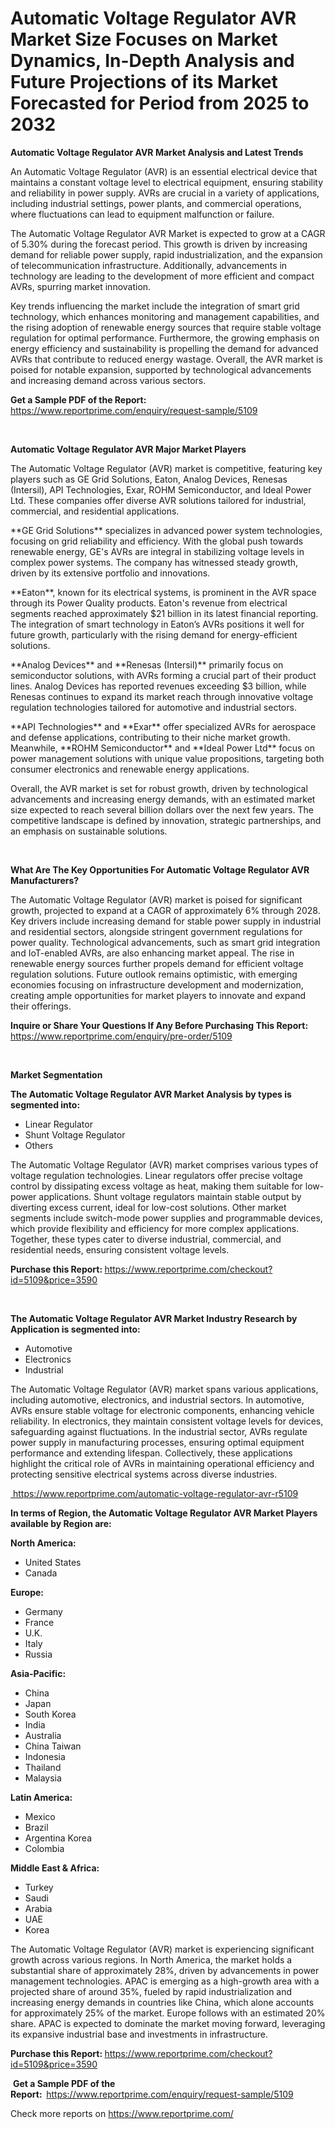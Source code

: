 <p><h1>Automatic Voltage Regulator AVR Market Size Focuses on Market Dynamics, In-Depth Analysis and Future Projections of its Market Forecasted for Period from 2025 to 2032</h1></p><p><strong>Automatic Voltage Regulator AVR Market Analysis and Latest Trends</strong></p>
<p><p>An Automatic Voltage Regulator (AVR) is an essential electrical device that maintains a constant voltage level to electrical equipment, ensuring stability and reliability in power supply. AVRs are crucial in a variety of applications, including industrial settings, power plants, and commercial operations, where fluctuations can lead to equipment malfunction or failure.</p><p>The Automatic Voltage Regulator AVR Market is expected to grow at a CAGR of 5.30% during the forecast period. This growth is driven by increasing demand for reliable power supply, rapid industrialization, and the expansion of telecommunication infrastructure. Additionally, advancements in technology are leading to the development of more efficient and compact AVRs, spurring market innovation. </p><p>Key trends influencing the market include the integration of smart grid technology, which enhances monitoring and management capabilities, and the rising adoption of renewable energy sources that require stable voltage regulation for optimal performance. Furthermore, the growing emphasis on energy efficiency and sustainability is propelling the demand for advanced AVRs that contribute to reduced energy wastage. Overall, the AVR market is poised for notable expansion, supported by technological advancements and increasing demand across various sectors.</p></p>
<p><strong>Get a Sample PDF of the Report:&nbsp;</strong> <a href="https://www.reportprime.com/enquiry/request-sample/5109?utm_campaign=2301&utm_medium=2&utm_source=Github&utm_content=ia&utm_term=19032025&utm_id=automatic-voltage-regulator-avr">https://www.reportprime.com/enquiry/request-sample/5109</a></p>
<p>&nbsp;</p>
<p><strong>Automatic Voltage Regulator AVR Major Market Players</strong></p>
<p><p>The Automatic Voltage Regulator (AVR) market is competitive, featuring key players such as GE Grid Solutions, Eaton, Analog Devices, Renesas (Intersil), API Technologies, Exar, ROHM Semiconductor, and Ideal Power Ltd. These companies offer diverse AVR solutions tailored for industrial, commercial, and residential applications.</p><p>**GE Grid Solutions** specializes in advanced power system technologies, focusing on grid reliability and efficiency. With the global push towards renewable energy, GE's AVRs are integral in stabilizing voltage levels in complex power systems. The company has witnessed steady growth, driven by its extensive portfolio and innovations.</p><p>**Eaton**, known for its electrical systems, is prominent in the AVR space through its Power Quality products. Eaton's revenue from electrical segments reached approximately $21 billion in its latest financial reporting. The integration of smart technology in Eaton’s AVRs positions it well for future growth, particularly with the rising demand for energy-efficient solutions.</p><p>**Analog Devices** and **Renesas (Intersil)** primarily focus on semiconductor solutions, with AVRs forming a crucial part of their product lines. Analog Devices has reported revenues exceeding $3 billion, while Renesas continues to expand its market reach through innovative voltage regulation technologies tailored for automotive and industrial sectors.</p><p>**API Technologies** and **Exar** offer specialized AVRs for aerospace and defense applications, contributing to their niche market growth. Meanwhile, **ROHM Semiconductor** and **Ideal Power Ltd** focus on power management solutions with unique value propositions, targeting both consumer electronics and renewable energy applications.</p><p>Overall, the AVR market is set for robust growth, driven by technological advancements and increasing energy demands, with an estimated market size expected to reach several billion dollars over the next few years. The competitive landscape is defined by innovation, strategic partnerships, and an emphasis on sustainable solutions.</p></p>
<p>&nbsp;</p>
<p><strong>What Are The Key Opportunities For Automatic Voltage Regulator AVR Manufacturers?</strong></p>
<p><p>The Automatic Voltage Regulator (AVR) market is poised for significant growth, projected to expand at a CAGR of approximately 6% through 2028. Key drivers include increasing demand for stable power supply in industrial and residential sectors, alongside stringent government regulations for power quality. Technological advancements, such as smart grid integration and IoT-enabled AVRs, are also enhancing market appeal. The rise in renewable energy sources further propels demand for efficient voltage regulation solutions. Future outlook remains optimistic, with emerging economies focusing on infrastructure development and modernization, creating ample opportunities for market players to innovate and expand their offerings.</p></p>
<p><strong>Inquire or Share Your Questions If Any Before Purchasing This Report:</strong> <a href="https://www.reportprime.com/enquiry/pre-order/5109?utm_campaign=2301&utm_medium=2&utm_source=Github&utm_content=ia&utm_term=19032025&utm_id=automatic-voltage-regulator-avr">https://www.reportprime.com/enquiry/pre-order/5109</a></p>
<p>&nbsp;</p>
<p><strong>Market Segmentation</strong></p>
<p><strong>The Automatic Voltage Regulator AVR Market Analysis by types is segmented into:</strong></p>
<p><ul><li>Linear Regulator</li><li>Shunt Voltage Regulator</li><li>Others</li></ul></p>
<p><p>The Automatic Voltage Regulator (AVR) market comprises various types of voltage regulation technologies. Linear regulators offer precise voltage control by dissipating excess voltage as heat, making them suitable for low-power applications. Shunt voltage regulators maintain stable output by diverting excess current, ideal for low-cost solutions. Other market segments include switch-mode power supplies and programmable devices, which provide flexibility and efficiency for more complex applications. Together, these types cater to diverse industrial, commercial, and residential needs, ensuring consistent voltage levels.</p></p>
<p><strong>Purchase this Report:&nbsp;</strong><a href="https://www.reportprime.com/checkout?id=5109&price=3590&utm_campaign=2301&utm_medium=2&utm_source=Github&utm_content=ia&utm_term=19032025&utm_id=automatic-voltage-regulator-avr">https://www.reportprime.com/checkout?id=5109&price=3590</a></p>
<p>&nbsp;</p>
<p><strong>The Automatic Voltage Regulator AVR Market Industry Research by Application is segmented into:</strong></p>
<p><ul><li>Automotive</li><li>Electronics</li><li>Industrial</li></ul></p>
<p><p>The Automatic Voltage Regulator (AVR) market spans various applications, including automotive, electronics, and industrial sectors. In automotive, AVRs ensure stable voltage for electronic components, enhancing vehicle reliability. In electronics, they maintain consistent voltage levels for devices, safeguarding against fluctuations. In the industrial sector, AVRs regulate power supply in manufacturing processes, ensuring optimal equipment performance and extending lifespan. Collectively, these applications highlight the critical role of AVRs in maintaining operational efficiency and protecting sensitive electrical systems across diverse industries.</p></p>
<p><a href="https://www.reportprime.com/automatic-voltage-regulator-avr-r5109?utm_campaign=2301&utm_medium=2&utm_source=Github&utm_content=ia&utm_term=19032025&utm_id=automatic-voltage-regulator-avr">&nbsp;https://www.reportprime.com/automatic-voltage-regulator-avr-r5109</a></p>
<p><strong>In terms of Region, the Automatic Voltage Regulator AVR Market Players available by Region are:</strong></p>
<p>
    <p> <strong> North America: </strong>
        <ul>
            <li>United States</li>
            <li>Canada</li>
        </ul>
        </p> 
    <p> <strong> Europe: </strong>
        <ul>
            <li>Germany</li>
            <li>France</li>
            <li>U.K.</li>
            <li>Italy</li>
            <li>Russia</li>
        </ul>
        </p> 
    <p> <strong> Asia-Pacific: </strong>
        <ul>
            <li>China</li>
            <li>Japan</li>
            <li>South Korea</li>
            <li>India</li>
            <li>Australia</li>
            <li>China Taiwan</li>
            <li>Indonesia</li>
            <li>Thailand</li>
            <li>Malaysia</li>
        </ul>
        </p> 
    <p> <strong> Latin America: </strong>
        <ul>
            <li>Mexico</li>
            <li>Brazil</li>
            <li>Argentina Korea</li>
            <li>Colombia</li>
        </ul>
        </p> 
    <p> <strong> Middle East & Africa: </strong>
        <ul>
            <li>Turkey</li>
            <li>Saudi</li>
            <li>Arabia</li>
            <li>UAE</li>
            <li>Korea</li>
        </ul>
    </p>
    </p>
<p><p>The Automatic Voltage Regulator (AVR) market is experiencing significant growth across various regions. In North America, the market holds a substantial share of approximately 28%, driven by advancements in power management technologies. APAC is emerging as a high-growth area with a projected share of around 35%, fueled by rapid industrialization and increasing energy demands in countries like China, which alone accounts for approximately 25% of the market. Europe follows with an estimated 20% share. APAC is expected to dominate the market moving forward, leveraging its expansive industrial base and investments in infrastructure.</p></p>
<p><strong>Purchase this Report: </strong><a href="https://www.reportprime.com/checkout?id=5109&price=3590&utm_campaign=2301&utm_medium=2&utm_source=Github&utm_content=ia&utm_term=19032025&utm_id=automatic-voltage-regulator-avr">https://www.reportprime.com/checkout?id=5109&price=3590</a></p>
<p>&nbsp;<strong>Get a Sample PDF of the Report:&nbsp;&nbsp;</strong><a href="https://www.reportprime.com/enquiry/request-sample/5109?utm_campaign=2301&utm_medium=2&utm_source=Github&utm_content=ia&utm_term=19032025&utm_id=automatic-voltage-regulator-avr">https://www.reportprime.com/enquiry/request-sample/5109</a></p>
<p><strong></strong></p>
<p>Check more reports on <a href="https://www.reportprime.com/?utm_campaign=2301&utm_medium=2&utm_source=Github&utm_content=ia&utm_term=19032025&utm_id=automatic-voltage-regulator-avr">https://www.reportprime.com/</a></p>